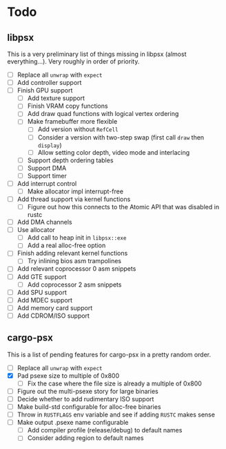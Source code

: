# Todo

## libpsx

This is a very preliminary list of things missing in libpsx (almost
everything...). Very roughly in order of priority.

- [ ] Replace all `unwrap` with `expect`
- [ ] Add controller support
- [ ] Finish GPU support
  - [ ] Add texture support
  - [ ] Finish VRAM copy functions
  - [ ] Add draw quad functions with logical vertex ordering
  - [ ] Make framebuffer more flexible
    - [ ] Add version without `RefCell`
    - [ ] Consider a version with two-step swap (first call `draw` then `display`)
    - [ ] Allow setting color depth, video mode and interlacing
  - [ ] Support depth ordering tables
  - [ ] Support DMA
  - [ ] Support timer
- [ ] Add interrupt control
    - [ ] Make allocator impl interrupt-free
- [ ] Add thread support via kernel functions
    - [ ] Figure out how this connects to the Atomic API that was disabled in rustc
- [ ] Add DMA channels
- [ ] Use allocator
    - [ ] Add call to heap init in `libpsx::exe`
    - [ ] Add a real alloc-free option
- [ ] Finish adding relevant kernel functions
    - [ ] Try inlining bios asm trampolines
- [ ] Add relevant coprocessor 0 asm snippets
- [ ] Add GTE support
    - [ ] Add coprocessor 2 asm snippets
- [ ] Add SPU support
- [ ] Add MDEC support
- [ ] Add memory card support
- [ ] Add CDROM/ISO support

## cargo-psx

This is a list of pending features for cargo-psx in a pretty random order.

- [ ] Replace all `unwrap` with `expect`
- [x] Pad psexe size to multiple of 0x800
    - [ ] Fix the case where the file size is already a multiple of 0x800
- [ ] Figure out the multi-psexe story for large binaries
- [ ] Decide whether to add rudimentary ISO support
- [ ] Make build-std configurable for alloc-free binaries
- [ ] Throw in `RUSTFLAGS` env variable and see if adding `RUSTC` makes sense
- [ ] Make output .psexe name configurable
    - [ ] Add compiler profile (release/debug) to default names
    - [ ] Consider adding region to default names
